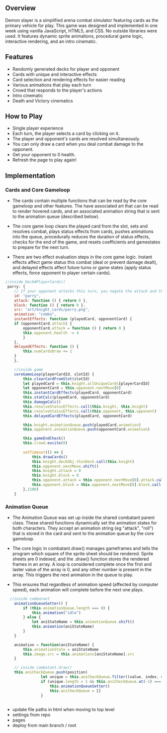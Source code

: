 ## Overview

Demon slayer is a simplified arena combat simulator featuring cards as the primary vehicle for play. This game was designed and implemented in one week using vanilla JavaScript, HTML5, and CSS. No outside libraries were used. It features dynamic sprite animations, procedural game logic, interactive rendering, and an intro cinematic.

## Features
* Randomly generated decks for player and opponent
* Cards with unique and interactive effects
* Card selection and rendering effects for easier reading
* Various animations that play each turn
* Crowd that responds to the player's actions
* Intro cinematic
* Death and Victory cinematics

## How to Play
* Single player experience
* Each turn, the player selects a card by clicking on it. 
* The player and opponent's cards are resolved simultaneously. 
* You can only draw a card when you deal combat damage to the opponent. 
* Get your opponent to 0 health. 
* Refresh the page to play again!

## Implementation

### Cards and Core Gameloop

* The cards contain multiple functions that can be read by the core gameloop and other features. The have associated art that can be read to render hovered cards, and an associated animation string that is sent to the animation queue (described below). 

* The core game loop clears the played card from the slot, sets and resolves combat, plays status effects from cards, pushes animations into the queue, procedurally reduces the duration of status effects, checks for the end of the game, and resets coefficients and gamestates to prepare for the next turn. 

* There are two effect evaluation steps in the core game logic. Instant effects affect game status this combat (deal or prevent damage dealt), and delayed effects affect future turns or game states (apply status effects, force opponent to player certain cards).



```javascript
//inside Deck#PlayerCards()
 parry: {
    // If your opponent attacks this turn, you negate the attack and they take 4 damage.
    id: "parry",
    attack: function () { return 0 },
    block: function () { return 0 },
    src: "art/knight_cards/parry.png",
    animation: "combo",
    instantEffects: function (playedCard, opponentCard) {
    if (opponentCard.attack) {
        opponentCard.attack = function () { return 0 }
        this.opponent.health -= 4
        }
    },
    delayedEffects: function () { 
        this.numCardsDraw += 1 
    }
    },

    //inside game
    coreGameLoop(playerCardId, slotId) {
        this.clearCardFromSlot(slotId)
        let playedCard = this.knight.allUniqueCards[playerCardId]
        let opponentCard = this.opponent.nextMove[0]
        this.instantCardEffects(playedCard, opponentCard)
        this.statCalc(playedCard, opponentCard)
        this.damageCalc()
        this.resolveStatusEffects.call(this.knight, this.knight)
        this.resolveStatusEffects.call(this.opponent, this.opponent)
        this.delayedCardEffects(playedCard, opponentCard)

        this.knight.animationQueue.push(playedCard.animation)
        this.opponent.animationQueue.push(opponentCard.animation)

        this.gameEndCheck()
        this.crowd.excite(0)
        
        setTimeout(() => {
            this.drawCards()
            this.knight.deckObj.thinDeck.call(this.knight)
            this.opponent.nextMove.shift()
            this.knight.attack = 0
            this.knight.block = 0
            this.opponent.attack = this.opponent.nextMove[0].attack.call(this)
            this.opponent.block = this.opponent.nextMove[0].block.call(this)
        },1100)
    }
```

### Animation Queue
* The Animation Queue was set up inside the shared combatant parent class. These shared functions dynamically set the animation states for both characters. They accept an animation string (eg "attack", "roll") that is stored in the card and sent to the animation queue by the core gameloop. 

* The core logic in combatant.draw() manages gameframes and tells the program which square of the sprite sheet should be rendered. Sprite sheets are 0 indexed, and the .draw() function stores the rendered frames in an array. A loop is considered complete once the first and laster value of the array is 0, and any other number is present in the array. This triggers the next animation in the queue to play. 

* This ensures that regardless of animation speed (affected by computer speed), each animation will complete before the next one plays. 

```javascript
  //inside combatant
    animationQueueSetter() {
        if (this.animationQueue.length === 0) {
            this.animation("idle")
        } else {
            let aniStateName = this.animationQueue.shift()
            this.animation(aniStateName)
        } 
    }

    animation = function(aniStateName) {
        this.animationState = aniStateName
        this.image.src = this.animations[aniStateName].src
    }

    // inside combatant.draw()
    this.aniCheckQueue.push(position)
                let unique = this.aniCheckQueue.filter((value, index, self) => { return self.indexOf(value) === index })
                if (unique.length > 1 && this.aniCheckQueue.at(-1) === 0 && this.animationState !== "idle") {
                    this.animationQueueSetter()
                    this.aniCheckQueue = []
                }
  
```

- update file paths in html when moving to top level
- settings from repo
- pages 
- deploy from main branch / root
